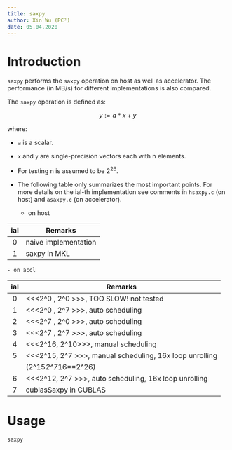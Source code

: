 ```yaml
---
title: saxpy
author: Xin Wu (PC²)
date: 05.04.2020
---
```


# Introduction

`saxpy` performs the `saxpy` operation on host as well as accelerator.
The performance (in MB/s) for different implementations is also compared.

The `saxpy` operation is defined as:

$$ y := a * x + y $$

where:

* `a` is a scalar.
* `x` and `y` are single-precision vectors each with n elements.
* For testing n is assumed to be $2^{26}$.
* The following table only summarizes the most important points. For more
  details on the ial-th implementation see comments in `hsaxpy.c` (on host)
  and `asaxpy.c` (on accelerator).

    - on host

| ial |  Remarks                                                               |
|:---:|------------------------------------------------------------------------|
|  0  | naive implementation                                                   |
|  1  | saxpy in MKL                                                           |

    - on accl

| ial |  Remarks                                                               |
|:---:|------------------------------------------------------------------------|
|  0  | <<<2^0 , 2^0 >>>, TOO SLOW! not tested                                 |
|  1  | <<<2^0 , 2^7 >>>, auto   scheduling                                    |
|  2  | <<<2^7 , 2^0 >>>, auto   scheduling                                    |
|  3  | <<<2^7 , 2^7 >>>, auto   scheduling                                    |
|  4  | <<<2^16, 2^10>>>, manual scheduling                                    |
|  5  | <<<2^15, 2^7 >>>, manual scheduling, 16x loop unrolling                |
|     | (2^15*2^7*16==2^26)                                                    |
|  6  | <<<2^12, 2^7 >>>, auto   scheduling, 16x loop unrolling                |
|  7  | cublasSaxpy in CUBLAS                                                  |

# Usage

```bash
saxpy
```

